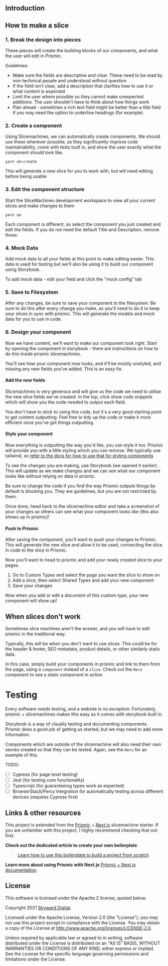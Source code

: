 ## Introduction

## How to make a slice

### 1. Break the design into pieces

These pieces will create the building blocks of our components, and what the user will edit in Prismic.

Guidelines:

- Make sure the fields are descriptive and clear. These need to be read by non-technical people and understood without question
- If the field isn't clear, add a description that clarifies how to use it or what content is expected
- Limit the user where possible so they cannot make unexpected additions. The user shouldn't have to think about how things work
- Plan ahead - sometimes a rich text field might be better than a title field if you may need the option to underline headings (for example)

### 2. Create a component

Using Slicemachines, we can automatically create components. We should use these wherever possible, as they significantly improve code maintainability, come with tests built in, and show the user exactly what the component should look like.

`yarn sm:create`

This will generate a new slice for you to work with, but will need editing before being usable

### 3. Edit the component structure

Start the SliceMachines development workspace to view all your current slices and make changes to them

`yarn sm`

Each component is different, so select the component you just created and edit the fields. If you do not need the default Title and Description, remove those.

### 4. Mock Data

Add mock data to all your fields at this point to make editing easier. This data is used for testing but we'll also be using it to build our component using Storybook.

To add mock data - edit your field and click the "mock config" tab

### 5. Save to Filesystem

After any changes, be sure to save your component to the filesystem. Be sure to do this after every change you make, as you'll need to do it to keep your slices in sync with prismic. This will generate the models and mock data for you to use in code.

### 6. Design your component

Now we have content, we'll want to make our component look right. Start by opening the component in storybook - there are instructions on how to do this inside prismic slicemachines.

You'll see how your component now looks, and it'll be mostly unstyled, and missing any new fields you've added. This is an easy fix.

#### Add the new fields

Slicemachines is very generous and will give us the code we need to utilise the new slice fields we've created. In the top, click _show code snippets_ which will show you the code needed to output each field.

You don't have to stick to using this code, but it's a very good starting point to get content outputting. Feel free to tidy up the code or make it more efficient once you've got things outputting.

#### Style your component

Now everything is outputting the way you'd like, you can style it too. Prismic will provide you with a little styling which you can remove. We typically use tailwind, so [refer to the docs for how to use that for styling components](https://tailwindcss.com/)

To see the changes you are making, use Storybook (we opened it earlier). This will update as we make changes and we can see what our component looks like without relying on data in prismic.

Be sure to change the code if you find the way Prismic outputs things by default is blocking you. They are guidelines, but you are not restricted by them.

Once done, head back to the slicemachine editor and take a screenshot of your changes so others can see what your component looks like (this also shows up in prismic)!

#### Push to Prismic

After saving the component, you'll want to push your changes to Prismic. This will generate the new slice and allow it to be used, connecting the slice in code to the slice in Prismic.

Now you'll want to head to prismic and add your newly created slice to your pages.

1. Go to Custom Types and select the page you want the slice to show on
1. Add a slice, then select Shared Types and add your new component
1. Save your changes

Now when you add or edit a document of this custom type, your new component will show up!

## When slices don't work

Sometimes slice machines aren't the answer, and you will have to edit prismic in the traditional way.

Typically, this will be when you don't want to use slices. This could be for the header & footer, SEO metadata, product details, or other similarly static data.

In this case, simply build your components in prismic and link to them from the page, using a `component` instead of a `slice`. Check out the `Hero` component to see a static component in action

# Testing

Every software needs testing, and a website is no exception. Fortunately, prismic + slicemachines makes this easy as it comes with storybook built in.

Storybook is a way of visually testing and documenting components. Prismic does a good job of getting us started, but we may need to add more information.

Components which are outside of the slicemachine will also need their own stories created so that they can be tested. Again, see the `Hero` for an example of this.

TODO:

- [ ] Cypress (for page level testing)
- [ ] Jest (for testing core functionality)
- [ ] Typescript (for guaranteeing types work as expected)
- [ ] BrowserStack/Percy integration for automatically testing across different devices (requires Cypress first)

## Links & other resources

This project is extended from the [Prismic](https://prismic.io) + [Next.js](https://nextjs.org/) slicemachine starter. If you are unfamiliar with this project, I highly recommend checking that out first.

**Check out the dedicated article to create your own boilerplate**

> [Learn how to use this boilerplate to build a project from scratch](https://prismic.io/docs/technologies/tutorial-series-introduction-nextjs)

**Learn more about using Prismic with Next.js**
[Prismic + Next.js documentation](https://prismic.io/docs/technologies/home-prismic-and-nextjs).

## License

This software is licensed under the Apache 2 license, quoted below.

Copyright 2021 [Skyward Digital](http://skyward.digital/).

Licensed under the Apache License, Version 2.0 (the "License"); you may not use this project except in compliance with the License. You may obtain a copy of the License at http://www.apache.org/licenses/LICENSE-2.0.

Unless required by applicable law or agreed to in writing, software distributed under the License is distributed on an "AS IS" BASIS, WITHOUT WARRANTIES OR CONDITIONS OF ANY KIND, either express or implied. See the License for the specific language governing permissions and limitations under the License.
